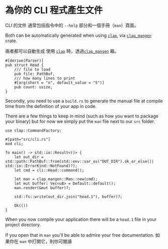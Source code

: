 # 為你的 CLI 程式產生文件 

CLI 的文件 通常包括指令中的 `--help` 部分和一個手冊（`man`）頁面。

Both can be automatically generated
when using [`clap`](https://crates.io/crates/clap), via
[`clap_mangen`](https://crates.io/crates/clap_mangen) crate.

兩者都可以自動生成
使用 [`clap`](https://crates.io/crates/clap) 時，透過[`clap_mangen`](https://crates.io/crates/clap_mangen) 箱。

```rust,ignore
#[derive(Parser)]
pub struct Head {
    /// file to load
    pub file: PathBuf,
    /// how many lines to print
    #[arg(short = "n", default_value = "5")]
    pub count: usize,
}
```

Secondly, you need to use a `build.rs`
to generate the manual file at compile time
from the definition of your app
in code.

There are a few things to keep in mind
(such as how you want to package your binary)
but for now
we simply put the `man` file
next to our `src` folder.

```rust,ignore
use clap::CommandFactory;

#[path="src/cli.rs"]
mod cli;

fn main() -> std::io::Result<()> {
    let out_dir = std::path::PathBuf::from(std::env::var_os("OUT_DIR").ok_or_else(|| std::io::ErrorKind::NotFound)?);
    let cmd = cli::Head::command();

    let man = clap_mangen::Man::new(cmd);
    let mut buffer: Vec<u8> = Default::default();
    man.render(&mut buffer)?;

    std::fs::write(out_dir.join("head.1"), buffer)?;

    Ok(())
}
```

When you now compile your application
there will be a `head.1` file
in your project directory.

If you open that in `man`
you'll be able to admire your free documentation.
如果你在 `man` 中打開它，則你可閱讀

